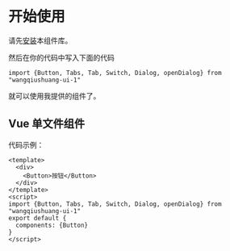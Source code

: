 # 开始使用
请先[安装](#/doc/install)本组件库。

然后在你的代码中写入下面的代码

 ```
import {Button, Tabs, Tab, Switch, Dialog, openDialog} from "wangqiushuang-ui-1"
```

就可以使用我提供的组件了。

## Vue 单文件组件

代码示例：

```
<template>
  <div>
    <Button>按钮</Button>
  </div>
</template>
<script>
import {Button, Tabs, Tab, Switch, Dialog, openDialog} from "wangqiushuang-ui-1"
export default {
  components: {Button}
}
</script>
```